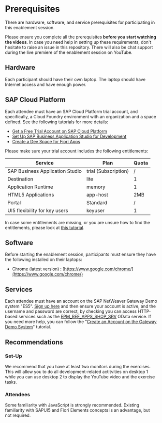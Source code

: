 # Prerequisites

There are hardware, software, and service prerequisites for participating in this enablement session.

Please ensure you complete all the prerequisites **before you start watching the videos**. In case you need help in setting up these requirements, don't hesitate to raise an issue in this repository. There will also be chat support during the live premiere of the enablement session on YouTube.

## Hardware

Each participant should have their own laptop. The laptop should have Internet access and have enough power.

## SAP Cloud Platform

Each attendee must have an SAP Cloud Platform trial account, and specifically, a Cloud Foundry environment with an organization and a space defined. See the following tutorials for more details:

- [Get a Free Trial Account on SAP Cloud Platform](https://developers.sap.com/tutorials/hcp-create-trial-account.html)
- [Set Up SAP Business Application Studio for Development](https://developers.sap.com/tutorials/appstudio-onboarding.html)
- [Create a Dev Space for Fiori Apps](https://developers.sap.com/tutorials/appstudio-devspace-fiori-create.html)

Please make sure your trial account includes the following entitlements:


|Service|Plan|Quota|
|-|-|-|
|SAP Business Application Studio|trial (Subscription)|/|
|Destination|lite|1|
|Application Runtime|memory|1|
|HTML5 Applications|app-host|2MB
|Portal|Standard|/|
|UI5 flexibility for key users |keyuser|1|

In case some entitlements are missing, or you are unsure how to find the entitlements, please look at [this tutorial](https://developers.sap.com/tutorials/cp-cf-entitlements-add.html).


## Software

Before starting the enablement session, participants must ensure they have the following installed on their laptops:

- Chrome (latest version) : [https://www.google.com/chrome/](https://www.google.com/chrome/)

## Services

Each attendee must have an account on the SAP NetWeaver Gateway Demo system "ES5". [Sign up here](https://register.sapdevcenter.com/SUPSignForms/) and then ensure your account is active, and the username and password are correct, by checking you can access HTTP-based services such as the [EPM_REF_APPS_SHOP_SRV](https://sapes5.sapdevcenter.com/sap/opu/odata/sap/EPM_REF_APPS_SHOP_SRV/?sap-client=002) OData service. If you need more help, you can follow the "[Create an Account on the Gateway Demo System](https://developers.sap.com/tutorials/gateway-demo-signup.html)" tutorial.


## Recommendations


### Set-Up
We recommend that you have at least two monitors during the exercises. This will allow you to do all development-related actitvities on desktop 1 while you can use desktop 2 to display the YouTube video and the exercise tasks. 


### Attendees

Some familiarity with JavaScript is strongly recommended. Existing familiarity with SAPUI5 and Fiori Elements concepts is an advantage, but not required.
